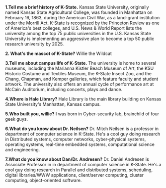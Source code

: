 **1.Tell me a brief history of K-State.**
Kansas State University, originally named Kansas State Agricultural College, was founded in Manhattan on February 16, 1863, 
during the American Civil War, as a land-grant institution under the Morrill Act. K-State is recognized by the Princeton 
Review as one of America's best colleges, and U.S. News & World Report lists the university among the top 75 public universities in the U.S. 
Kansas State University is implementing an aggressive plan to become a top 50 public research university by 2025.

**2. What's the mascot of K-State?**
Willie the Wildcat

**3.Tell me about campus life of K-State.**
The university is home to several museums, including the Marianna Kistler Beach Museum of Art, the KSU Historic Costume and Textiles Museum, 
the K-State Insect Zoo, and the Chang, Chapman, and Kemper galleries, which feature faculty and student artwork. 
The university also offers an annual cycle of performance art at McCain Auditorium, including concerts, plays and dance.

**4.Where is Hale Library?**
Hale Library is the main library building on Kansas State University's Manhattan, Kansas campus.

**5.Who built you, willie?**
I was born in Cyber-security lab, brainchild of four geek guys.

**6.What do you know about Dr. Neilsen?**
Dr. Mitch Neilsen is a professor in department of computer science in K-State. He's a cool guy doing research in 
Distributed systems, computer networks, cyber-physical systems, operating systems, real-time embedded systems, computational science and engineering.

**7.What do you know about Dan/Dr. Andresen?**
	Dr. Daniel Andresen is Associate Professor in in department of computer science in K-State. He's a cool guy doing research in Parallel and distributed systems, scheduling, digital libraries/WWW applications, client/server computing, cluster computing, object-oriented software.
